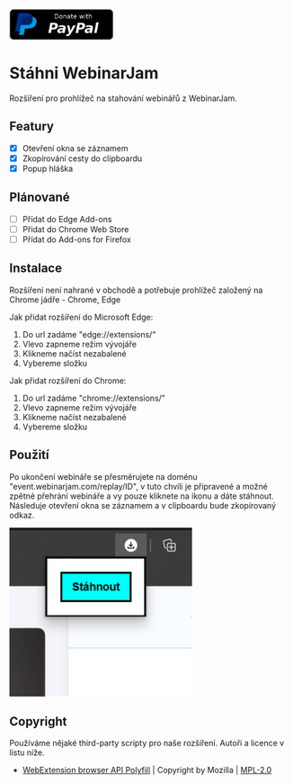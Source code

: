 <a href="https://www.paypal.com/paypalme/kaldaf" target="_blank"><img src="https://raw.githubusercontent.com/kaldaf/stahni-webinarjam/main/images/paypal.png" alt="Buy Me A Coffee" height="55"></a>

# Stáhni WebinarJam
Rozšíření pro prohlížeč na stahování webinářů z WebinarJam.

## Featury
 - [x] Otevření okna se záznamem
 - [x] Zkopírování cesty do clipboardu 
 - [x] Popup hláška 

## Plánované
- [ ] Přídat do Edge Add-ons
- [ ] Přidat do Chrome Web Store
- [ ] Přídat do Add-ons for Firefox

## Instalace

Rozšíření není nahrané v obchodě a potřebuje prohlížeč založený na Chrome jádře - Chrome, Edge

Jak přidat rozšíření do Microsoft Edge:
1. Do url zadáme "edge://extensions/"
2. Vlevo zapneme režim vývojáře
3. Klikneme načíst nezabalené
4. Vybereme složku

Jak přidat rozšíření do Chrome:
1. Do url zadáme "chrome://extensions/"
2. Vlevo zapneme režim vývojáře
3. Klikneme načíst nezabalené
4. Vybereme složku

## Použití
Po ukončení webináře se přesměrujete na doménu "event.webinarjam.com/replay/ID", v tuto chvíli je připravené a možné zpětné přehrání webináře a vy pouze kliknete na ikonu a dáte stáhnout.
Následuje otevření okna se záznamem a v clipboardu bude zkopírovaný odkaz.

<img src="https://raw.githubusercontent.com/kaldaf/stahni-webinarjam/main/images/example1.png" alt="Příklad stáhnutí webináře." height="300">


## Copyright
Používáme nějaké third-party scripty pro naše rozšíření. Autoři a licence v listu níže.
-   [WebExtension browser API Polyfill](https://github.com/mozilla/webextension-polyfill) |
    Copyright by Mozilla |
    [MPL-2.0](https://github.com/mozilla/webextension-polyfill/blob/master/LICENSE)
